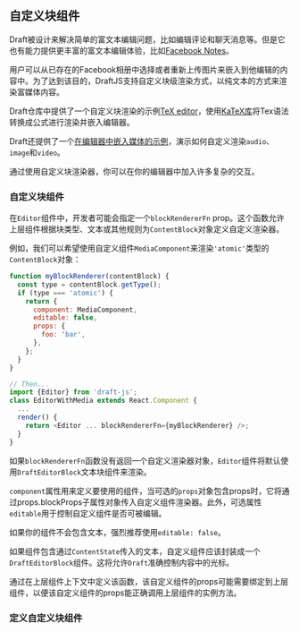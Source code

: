 ## 自定义块组件

Draft被设计来解决简单的富文本编辑问题，比如编辑评论和聊天消息等。但是它也有能力提供更丰富的富文本编辑体验，比如[Facebook Notes](https://www.facebook.com/notes/)。

用户可以从已存在的Facebook相册中选择或者重新上传图片来嵌入到他编辑的内容中。为了达到该目的，DraftJS支持自定义块级渲染方式，以纯文本的方式来渲染富媒体内容。

Draft仓库中提供了一个自定义块渲染的示例[TeX editor](https://github.com/facebook/draft-js/tree/master/examples/draft-0-10-0/tex)，使用[KaTeX库](https://khan.github.io/KaTeX/)将Tex语法转换成公式进行渲染并嵌入编辑器。

Draft还提供了一个[在编辑器中嵌入媒体的示例](https://github.com/facebook/draft-js/tree/master/examples/draft-0-10-0/media)，演示如何自定义渲染`audio`、`image`和`video`。

通过使用自定义块渲染器，你可以在你的编辑器中加入许多复杂的交互。

### 自定义块组件

在`Editor`组件中，开发者可能会指定一个`blockRendererFn` prop。这个函数允许上层组件根据块类型、文本或其他规则为`ContentBlock`对象定义自定义渲染器。

例如，我们可以希望使用自定义组件`MediaComponent`来渲染`'atomic'`类型的`ContentBlock`对象：

```js
function myBlockRenderer(contentBlock) {
  const type = contentBlock.getType();
  if (type === 'atomic') {
    return {
      component: MediaComponent,
      editable: false,
      props: {
        foo: 'bar',
      },
    };
  }
}

// Then...
import {Editor} from 'draft-js';
class EditorWithMedia extends React.Component {
  ...
  render() {
    return <Editor ... blockRendererFn={myBlockRenderer} />;
  }
}
```

如果`blockRendererFn`函数没有返回一个自定义渲染器对象，`Editor`组件将默认使用`DraftEditorBlock`文本块组件来渲染。

`component`属性用来定义要使用的组件，当可选的`props`对象包含props时，它将通过props.blockProps子属性对象传入自定义组件渲染器。此外，可选属性`editable`用于控制自定义组件是否可被编辑。

如果你的组件不会包含文本，强烈推荐使用`editable: false`。

如果组件包含通过`ContentState`传入的文本，自定义组件应该封装成一个`DraftEditorBlock`组件。这将允许`Draft`准确控制内容中的光标。

通过在上层组件上下文中定义该函数，该自定义组件的props可能需要绑定到上层组件，以便该自定义组件的props能正确调用上层组件的实例方法。

### 定义自定义块组件



